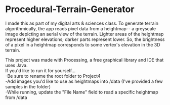 # Procedural-Terrain-Generator
I made this as part of my digital arts & sciences class. To generate terrain algorithmically, the app reads pixel data from a heightmap-- a greyscale image depicting an aerial view of the terrain.
Lighter areas of the heightmap represent higher elevations; darker parts represent lower. So, the brightness of a pixel in a heightmap corresponds to some vertex's elevation in the 3D terrain. 

This project was made with Processing, a free graphical library and IDE that uses Java.\
If you'd like to run it for yourself...\
-Be sure to rename the root folder to Project4\
-Add images you'd like to use as heightmaps into /data (I've provided a few samples in the folder)\
-While running, update the "File Name" field to read a specific heightmap from /data
